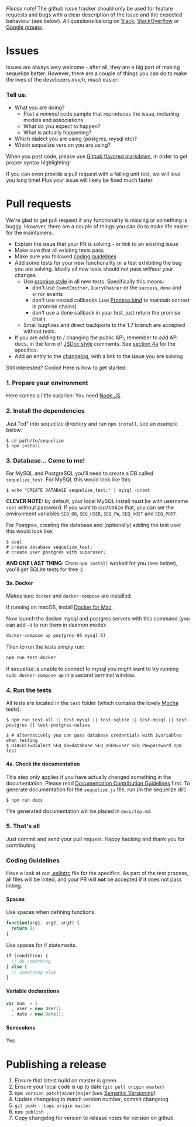 _Please note!_ The github issue tracker should only be used for feature requests and bugs with a clear description of the issue and the expected behaviour (see below). All questions belong on [Slack](https://sequelize.slack.com), [StackOverflow](https://stackoverflow.com/questions/tagged/sequelize.js) or [Google groups](https://groups.google.com/forum/#!forum/sequelize).

# Issues
Issues are always very welcome - after all, they are a big part of making sequelize better. However, there are a couple of things you can do to make the lives of the developers _much, much_ easier:

### Tell us:

* What you are doing?
  * Post a _minimal_ code sample that reproduces the issue, including models and associations
  * What do you expect to happen?
  * What is actually happening?
* Which dialect you are using (postgres, mysql etc)?
* Which sequelize version you are using?

When you post code, please use [Github flavored markdown](https://help.github.com/articles/github-flavored-markdown), in order to get proper syntax highlighting!

If you can even provide a pull request with a failing unit test, we will love you long time! Plus your issue will likely be fixed much faster.

# Pull requests
We're glad to get pull request if any functionality is missing or something is buggy. However, there are a couple of things you can do to make life easier for the maintainers:

* Explain the issue that your PR is solving - or link to an existing issue
* Make sure that all existing tests pass
* Make sure you followed [coding guidelines](https://github.com/sequelize/sequelize/blob/master/CONTRIBUTING.md#coding-guidelines)
* Add some tests for your new functionality or a test exhibiting the bug you are solving. Ideally all new tests should not pass _without_ your changes.
  - Use [promise style](http://bluebirdjs.com/docs/why-promises.html) in all new tests. Specifically this means:
    - don't use `EventEmitter`, `QueryChainer` or the `success`, `done` and `error` events
    - don't use nested callbacks (use [Promise.bind](http://bluebirdjs.com/docs/api/promise.bind.html) to maintain context in promise chains)
    - don't use a done callback in your test, just return the promise chain.
  - Small bugfixes and direct backports to the 1.7 branch are accepted without tests.
* If you are adding to / changing the public API, remember to add API docs, in the form of [JSDoc style](http://usejsdoc.org/about-getting-started.html) comments. See [section 4a](#4a-check-the-documentation  ) for the specifics.
* Add an entry to the [changelog](https://github.com/sequelize/sequelize/blob/master/changelog.md), with a link to the issue you are solving

Still interested? Coolio! Here is how to get started:

### 1. Prepare your environment
Here comes a little surprise: You need [Node.JS](http://nodejs.org).

### 2. Install the dependencies

Just "cd" into sequelize directory and run `npm install`, see an example below:

```console
$ cd path/to/sequelize
$ npm install
```

### 3. Database... Come to me! ###

For MySQL and PostgreSQL you'll need to create a DB called `sequelize_test`.
For MySQL this would look like this:

```console
$ echo "CREATE DATABASE sequelize_test;" | mysql -uroot
```

**CLEVER NOTE:** by default, your local MySQL install must be with username `root` without password. If you want to customize that, you can set the environment variables `SEQ_DB`, `SEQ_USER`, `SEQ_PW`, `SEQ_HOST` and `SEQ_PORT`.

For Postgres, creating the database and (optionally) adding the test user this would look like:

```console
$ psql
# create database sequelize_test;
# create user postgres with superuser;
```

**AND ONE LAST THING:** Once `npm install` worked for you (see below), you'll
get SQLite tests for free :)

#### 3a. Docker

Makes sure `docker` and `docker-compose` are installed.

If running on macOS, install [Docker for Mac](https://docs.docker.com/docker-for-mac/).

Now launch the docker mysql and postgres servers with this command (you can add `-d` to run them in daemon mode):

```sh
docker-compose up postgres-95 mysql-57
```

Then to run the tests simply run:
```sh
npm run test-docker
```

If sequelize is unable to connect to mysql you might want to try running `sudo docker-compose up` in a second terminal window.

### 4. Run the tests ###

All tests are located in the `test` folder (which contains the
lovely [Mocha](http://visionmedia.github.io/mocha/) tests).

```console
$ npm run test-all || test-mysql || test-sqlite || test-mssql || test-postgres || test-postgres-native

$ # alternatively you can pass database credentials with $variables when testing
$ DIALECT=dialect SEQ_DB=database SEQ_USER=user SEQ_PW=password npm test
```

#### 4a. Check the documentation
This step only applies if you have actually changed something in the documentation. Please read [Documentation Contribution Guidelines](https://github.com/sequelize/sequelize/blob/master/CONTRIBUTING.DOCS.md) first.
To generate documentation for the `sequelize.js` file, run (in the sequelize dir)

```console
$ npm run docs
```

The generated documentation will be placed in `docs/tmp.md`.

### 5. That's all ###

Just commit and send your pull request. Happy hacking and thank you for contributing.

### Coding Guidelines ###
Have a look at our [.eslintrc](https://github.com/sequelize/sequelize/blob/master/.eslintrc) file for the specifics. As part of the test process, all files will be linted, and your PR will **not** be accepted if it does not pass linting.

#### Spaces ####

Use spaces when defining functions.

```js
function(arg1, arg2, arg3) {
  return 1;
}
```

Use spaces for if statements.

```js
if (condition) {
  // do something
} else {
  // something else
}
```

#### Variable declarations ####

```js
var num  = 1
  , user = new User()
  , date = new Date();
```

#### Semicolons ####
Yes

# Publishing a release

1. Ensure that latest build on master is green
2. Ensure your local code is up to date (`git pull origin master`)
3. `npm version patch|minor|major` (see [Semantic Versioning](http://semver.org))
4. Update changelog to match version number, commit changelog
5. `git push --tags origin master`
6. `npm publish .`
7. Copy changelog for version to release notes for version on github
